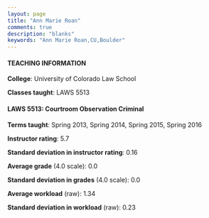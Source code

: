 ```yaml
---
layout: page
title: "Ann Marie Roan" 
comments: true
description: "blanks"
keywords: "Ann Marie Roan,CU,Boulder"
---
```

<head>
<script src="https://ajax.googleapis.com/ajax/libs/jquery/2.1.3/jquery.min.js"></script>
<script src="https://dl.dropboxusercontent.com/s/pc42nxpaw1ea4o9/highcharts.js?dl=0"></script>
<!-- <script src="../assets/js/highcharts.js"></script> -->
<style type="text/css">@font-face {
	font-family: "Bebas Neue";
	src: url(https://www.filehosting.org/file/details/544349/BebasNeue Regular.otf) format("opentype");
	}
	h1.Bebas { 
		font-family: "Bebas Neue", Verdana, Tahoma;
	}
</style>
</head>
	   
#### TEACHING INFORMATION

**College**: University of Colorado Law School

**Classes taught**: LAWS 5513

#### LAWS 5513: Courtroom Observation Criminal

**Terms taught**: Spring 2013, Spring 2014, Spring 2015, Spring 2016

**Instructor rating**: 5.7

**Standard deviation in instructor rating**: 0.16

**Average grade** (4.0 scale): 0.0

**Standard deviation in grades** (4.0 scale): 0.0

**Average workload** (raw): 1.34

**Standard deviation in workload** (raw): 0.23

